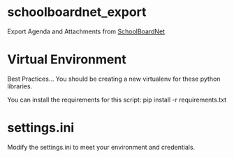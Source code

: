 # schoolboardnet_export
Export Agenda and Attachments from [SchoolBoardNet](SchoolBoardNet|http://schoolboard.net/)

# Virtual Environment
Best Practices... You should be creating a new virtualenv for these python libraries.

You can install the requirements for this script:
pip install -r requirements.txt

# settings.ini
Modify the settings.ini to meet your environment and credentials.
